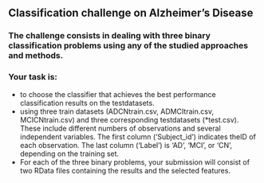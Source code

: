 ## Classification challenge on Alzheimer’s Disease

### The challenge consists in dealing with three binary classification problems using any of the studied approaches and methods. 

### Your task is: 
- to choose the classifier that achieves the best performance classification results on the testdatasets.
- using three train datasets (ADCNtrain.csv, ADMCItrain.csv, MCICNtrain.csv) and three corresponding testdatasets (*test.csv). These include different numbers of observations and several independent variables. The first column (‘Subject_id’) indicates theID of each observation. The last column (‘Label’) is ‘AD’, ‘MCI’, or ‘CN’, depending on the training set.
- For each of the three binary problems, your submission will consist of two RData files containing the results and the selected features.
